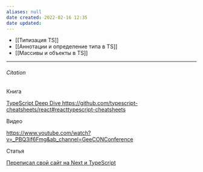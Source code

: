 ```yaml
---
aliases: null
date created: 2022-02-16 12:35
date updated:
---
```


- [[Типизация TS]]
- [[Аннотации и определение типа в TS]]
- [[Массивы и объекты в TS]]


---

###### Citation

Книга

[TypeScript Deep Dive ](https://basarat.gitbook.io/typescript/)
https://github.com/typescript-cheatsheets/react#reacttypescript-cheatsheets

Видео

https://www.youtube.com/watch?v=_PBQ3if6Fmg&ab_channel=GeeCONConference

Статья

[Переписал свой сайт на Next и TypeScript](https://bespoyasov.ru/blog/tzlvt-upgrade/)

